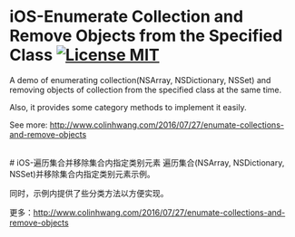 # iOS-Enumerate Collection and Remove Objects from the Specified Class [![License MIT](https://img.shields.io/badge/license-MIT-green.svg?style=flat)](https://raw.githubusercontent.com/ColinHwang/Demo-of-Tutorial-in-Blog/master/iOS-EnumerateCollectionAndRemoveObjects/LICENSE)&nbsp;
A demo of enumerating collection(NSArray, NSDictionary, NSSet) and removing objects of collection from the specified class at the same time.

Also, it provides some category methods to implement it easily.

See more: http://www.colinhwang.com/2016/07/27/enumate-collections-and-remove-objects

<br />
# iOS-遍历集合并移除集合内指定类别元素
遍历集合(NSArray, NSDictionary, NSSet)并移除集合内指定类别元素示例。

同时，示例内提供了些分类方法以方便实现。

更多：http://www.colinhwang.com/2016/07/27/enumate-collections-and-remove-objects
